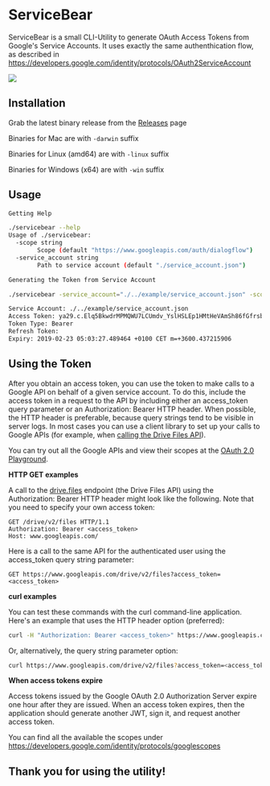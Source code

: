 # ServiceBear

ServiceBear is a small CLI-Utility to generate OAuth Access Tokens from Google's Service Accounts. It uses exactly the same authenthication flow, as described in https://developers.google.com/identity/protocols/OAuth2ServiceAccount

![](https://developers.google.com/accounts/images/serviceaccount.png)

## Installation

Grab the latest binary release from the [Releases](https://github.com/mishushakov/servicebear/releases) page

Binaries for Mac are with `-darwin` suffix

Binaries for Linux (amd64) are with `-linux` suffix

Binaries for Windows (x64) are with `-win` suffix

## Usage

```sh
Getting Help

./servicebear --help
Usage of ./servicebear:
  -scope string
        Scope (default "https://www.googleapis.com/auth/dialogflow")
  -service_account string
        Path to service account (default "./service_account.json")

Generating the Token from Service Account

./servicebear -service_account="./../example/service_account.json" -scope="https://www.googleapis.com/auth/bigquery"

Service Account: ./../example/service_account.json
Access Token: ya29.c.Elq5BkwdrMPMQWU7LCUmdv_YslHSLEp1HMtHeVAmSh86fGfrsbfdSbkUQ0qaoqz4iR0vr-c86ckk6UWPd8cvRYnwfY6Ogh2PiGlC5ZvX2jV66i87PqpA
Token Type: Bearer
Refresh Token: 
Expiry: 2019-02-23 05:03:27.489464 +0100 CET m=+3600.437215906
```

## Using the Token

After you obtain an access token, you can use the token to make calls to a Google API on behalf of a given service account. To do this, include the access token in a request to the API by including either an access_token query parameter or an Authorization: Bearer HTTP header. When possible, the HTTP header is preferable, because query strings tend to be visible in server logs. In most cases you can use a client library to set up your calls to Google APIs (for example, when [calling the Drive Files API](https://developers.google.com/drive/api/v2/reference/#Files)).

You can try out all the Google APIs and view their scopes at the [OAuth 2.0 Playground](https://developers.google.com/oauthplayground/).

**HTTP GET examples**

A call to the [drive.files](https://developers.google.com/drive/api/v2/reference/files/list) endpoint (the Drive Files API) using the Authorization: Bearer HTTP header might look like the following. Note that you need to specify your own access token:

```http
GET /drive/v2/files HTTP/1.1
Authorization: Bearer <access_token>
Host: www.googleapis.com/
```

Here is a call to the same API for the authenticated user using the access_token query string parameter:

```http
GET https://www.googleapis.com/drive/v2/files?access_token=<access_token>
```

**curl examples**

You can test these commands with the curl command-line application. Here's an example that uses the HTTP header option (preferred):

```sh
curl -H "Authorization: Bearer <access_token>" https://www.googleapis.com/drive/v2/files
```

Or, alternatively, the query string parameter option:

```sh
curl https://www.googleapis.com/drive/v2/files?access_token=<access_token>
```

**When access tokens expire**

Access tokens issued by the Google OAuth 2.0 Authorization Server expire one hour after they are issued. When an access token expires, then the application should generate another JWT, sign it, and request another access token.

You can find all the available the scopes under https://developers.google.com/identity/protocols/googlescopes

## Thank you for using the utility!